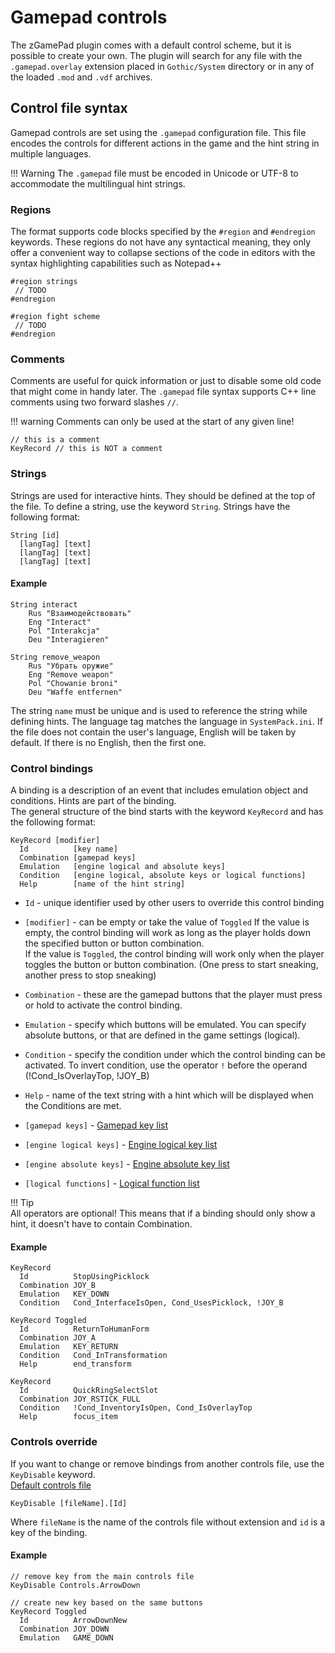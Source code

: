 # Gamepad controls
The zGamePad plugin comes with a default control scheme, but it is possible to create your own. The plugin will search for any file with the `.gamepad.overlay` extension placed in `Gothic/System` directory or in any of the loaded `.mod` and `.vdf` archives.

## Control file syntax
Gamepad controls are set using the `.gamepad` configuration file. This file encodes the controls for different actions in the game and the hint string in multiple languages.

!!! Warning
    The `.gamepad` file must be encoded in Unicode or UTF-8 to accommodate the multilingual hint strings.

### Regions
The format supports code blocks specified by the `#region` and `#endregion` keywords. These regions do not have any syntactical meaning, they only offer a convenient way to collapse sections of the code in editors with the syntax highlighting capabilities such as Notepad++

```title="Regions"
#region strings
 // TODO
#endregion

#region fight scheme
 // TODO
#endregion
```

### Comments
Comments are useful for quick information or just to disable some old code that might come in handy later. The `.gamepad` file syntax supports C++ line comments using two forward slashes `//`.

!!! warning
    Comments can only be used at the start of any given line!

```title="Comments"
// this is a comment
KeyRecord // this is NOT a comment
```

### Strings
Strings are used for interactive hints. They should be defined at the top of the file. To define a string, use the keyword `String`. Strings have the following format:
```title="Multilang string syntax"
String [id]
  [langTag] [text]
  [langTag] [text]
  [langTag] [text]
```
#### Example
```
String interact
    Rus "Взаимодействовать"
    Eng "Interact"
    Pol "Interakcja"
    Deu "Interagieren"

String remove_weapon
    Rus "Убрать оружие"
    Eng "Remove weapon"
    Pol "Chowanie broni"
    Deu "Waffe entfernen"
```
The string `name` must be unique and is used to reference the string while defining hints.
The language tag matches the language in `SystemPack.ini`. If the file does not contain the user's language, English will be taken by default. If there is no English, then the first one.

### Control bindings
A binding is a description of an event that includes emulation object and conditions. Hints are part of the binding.  
The general structure of the bind starts with the keyword `KeyRecord` and has the following format:
```title="Control binding"
KeyRecord [modifier]
  Id          [key name]
  Combination [gamepad keys]
  Emulation   [engine logical and absolute keys]
  Condition   [engine logical, absolute keys or logical functions]
  Help        [name of the hint string]
```

- `Id` - unique identifier used by other users to override this control binding
- `[modifier]` - can be empty or take the value of `Toggled` If the value is empty, the control binding will work as long as the player holds down the specified button or button combination.    
  If the value is `Toggled`, the control binding will work only when the player toggles the button or button combination. (One press to start sneaking, another press to stop sneaking)
- `Combination` - these are the gamepad buttons that the player must press or hold to activate the control binding.
- `Emulation` - specify which buttons will be emulated. You can specify absolute buttons, or that are defined in the game settings (logical).
- `Condition` - specify the condition under which the control binding can be activated. To invert condition, use the operator `!` before the operand (!Cond_IsOverlayTop, !JOY_B)
- `Help` - name of the text string with a hint which will be displayed when the Conditions are met.


- `[gamepad keys]` - [Gamepad key list](keys_gamepad.md)
- `[engine logical keys]` - [Engine logical key list](keys_engine_logical.md)
- `[engine absolute keys]` - [Engine absolute key list](keys_engine_absolute.md)
- `[logical functions]` - [Logical function list](logical_functions.md)

!!! Tip  
    All operators are optional! This means that if a binding should only show a hint, it doesn't have to contain Combination.

#### Example
```title="Control binding examples"
KeyRecord
  Id          StopUsingPicklock
  Combination JOY_B
  Emulation   KEY_DOWN
  Condition   Cond_InterfaceIsOpen, Cond_UsesPicklock, !JOY_B

KeyRecord Toggled
  Id          ReturnToHumanForm
  Combination JOY_A
  Emulation   KEY_RETURN
  Condition   Cond_InTransformation
  Help        end_transform

KeyRecord
  Id          QuickRingSelectSlot
  Combination JOY_RSTICK_FULL
  Condition   !Cond_InventoryIsOpen, Cond_IsOverlayTop
  Help        focus_item

```

### Controls override
If you want to change or remove bindings from another controls file, use the `KeyDisable` keyword.    
[Default controls file](https://github.com/Gratt-5r2/zGamePad/blob/master/Utils/controls.gamepad)

```title="Controls override syntax"
KeyDisable [fileName].[Id]
```
Where `fileName` is the name of the controls file without extension and `id` is a key of the binding.

#### Example
``` title="Controls override example"
// remove key from the main controls file
KeyDisable Controls.ArrowDown

// create new key based on the same buttons
KeyRecord Toggled
  Id          ArrowDownNew
  Combination JOY_DOWN
  Emulation   GAME_DOWN
```

[//]: #  (## Customization example)
[//]: #  (!!! Info  )
[//]: #  (    Real life example of gamepad controls customization for modification with different features.)

